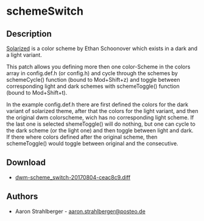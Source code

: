 schemeSwitch
=====

Description
-----------

[Solarized](http://ethanschoonover.com/solarized) is a color scheme by Ethan
Schoonover which exists in a dark and a light variant.

This patch allows you defining more then one color-Scheme in the colors array in
config.def.h (or config.h) and cycle through the schemes by schemeCycle() function
(bound to Mod+Shift+z) and toggle between corresponding light and dark schemes
with schemeToggle() function (bound to Mod+Shift+t).

In the example config.def.h there are first defined the colors for the dark variant of
solarized theme, after that the colors for the light variant, and then the original dwm
colorscheme, wich has no corresponding light scheme. If the last one is selected
shemeToggle() will do nothing, but one can cycle to the dark scheme (or the light one)
and then toggle between light and dark. If there where colors defined after the original
scheme, then schemeToggle() would toggle between original and the consecutive.


Download
--------
 * [dwm-scheme_switch-20170804-ceac8c9.diff](dwm-scheme_switch-20170804-ceac8c9.diff)


Authors
-------

 * Aaron Strahlberger - <aaron.strahlberger@posteo.de> 
